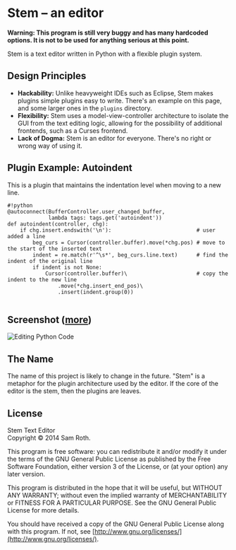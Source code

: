 # Stem – an editor

**Warning: This program is still very buggy and has many hardcoded options. It
is not to be used for anything serious at this point.**

Stem is a text editor written in Python with a flexible plugin system. 

## Design Principles

* **Hackability:** Unlike heavyweight IDEs such as Eclipse, Stem makes plugins simple plugins easy to write. There's an example on this page, and some larger ones in the `plugins` directory.
* **Flexibility:** Stem uses a model-view-controller architecture to isolate the GUI from the text editing logic, allowing for the possibility of additional frontends, such as a Curses frontend. 
* **Lack of Dogma:** Stem is an editor for everyone. There's no right or wrong way of using it.

## Plugin Example: Autoindent

This is a plugin that maintains the indentation level when moving to a new line.

```
#!python
@autoconnect(BufferController.user_changed_buffer, 
             lambda tags: tags.get('autoindent'))
def autoindent(controller, chg):
    if chg.insert.endswith('\n'):                           # user added a line
        beg_curs = Cursor(controller.buffer).move(*chg.pos) # move to the start of the inserted text
        indent = re.match(r'^\s*', beg_curs.line.text)      # find the indent of the original line
        if indent is not None:
            Cursor(controller.buffer)\                      # copy the indent to the new line
                .move(*chg.insert_end_pos)\
                .insert(indent.group(0))


```

## Screenshot ([more](https://bitbucket.org/saroth/stem/wiki/Screenshots))

![Editing Python Code](https://bitbucket.org/saroth/stem/wiki/screenshots/overview.png)

## The Name

The name of this project is likely to change in the future. "Stem" is a metaphor for the plugin architecture used by the editor. If the core of the editor is the stem, then the plugins are leaves.

## License

Stem Text Editor  
Copyright © 2014 Sam Roth.

This program is free software: you can redistribute it and/or modify it under
the terms of the GNU General Public License as published by the Free Software
Foundation, either version 3 of the License, or (at your option) any later
version.

This program is distributed in the hope that it will be useful, but WITHOUT ANY
WARRANTY; without even the implied warranty of MERCHANTABILITY or FITNESS FOR A
PARTICULAR PURPOSE.  See the GNU General Public License for more details.

You should have received a copy of the GNU General Public License along with
this program.  If not, see
[http://www.gnu.org/licenses/](http://www.gnu.org/licenses/).
